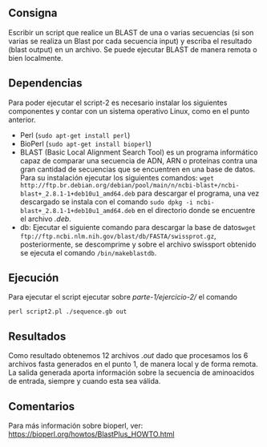 ## Consigna
Escribir un script que realice un BLAST de una o varias secuencias (si son varias se realiza un Blast por cada secuencia input) y escriba el resultado (blast output) en un archivo. Se puede ejecutar BLAST de manera remota o bien localmente.

## Dependencias
Para poder ejecutar el script-2 es necesario instalar los siguientes componentes y contar con un sistema operativo Linux, como en el punto anterior.
- Perl (`sudo apt-get install perl`)
- BioPerl (`sudo apt-get install bioperl`)
- BLAST (Basic Local Alignment Search Tool) es un programa informático capaz de comparar una secuencia de ADN, ARN o proteínas contra una gran cantidad de secuencias que se encuentren en una base de datos. Para su instalación ejecutar los siguientes comandos:
 `wget http://ftp.br.debian.org/debian/pool/main/n/ncbi-blast+/ncbi-blast+_2.8.1-1+deb10u1_amd64.deb` para descargar el programa, una vez descargado se instala con el comando `sudo dpkg -i ncbi-blast+_2.8.1-1+deb10u1_amd64.deb` en el directorio donde se encuentre el archivo *.deb*.
- db: Ejecutar el siguiente comando para descargar la base de datos`wget ftp://ftp.ncbi.nlm.nih.gov/blast/db/FASTA/swissprot.gz`, posteriormente, se descomprime y sobre el archivo swissport obtenido se ejecuta el comando `/bin/makeblastdb`.


## Ejecución
Para ejecutar el script ejecutar sobre *parte-1/ejercicio-2/* el comando 
```
perl script2.pl ./sequence.gb out
```

## Resultados
Como resultado obtenemos 12 archivos *.out* dado que procesamos los 6 archivos fasta generados en el punto 1, de manera local y de forma remota. La salida generada aporta información sobre la secuencia de aminoacidos de entrada, siempre y cuando esta sea válida.

## Comentarios
Para más información sobre bioperl, ver: https://bioperl.org/howtos/BlastPlus_HOWTO.html